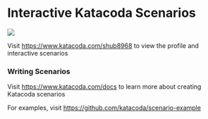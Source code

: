 # Interactive Katacoda Scenarios

[![](http://shields.katacoda.com/katacoda/shub8968/count.svg)](https://www.katacoda.com/shub8968 "Get your profile on Katacoda.com")

Visit https://www.katacoda.com/shub8968 to view the profile and interactive scenarios

### Writing Scenarios
Visit https://www.katacoda.com/docs to learn more about creating Katacoda scenarios

For examples, visit https://github.com/katacoda/scenario-example
